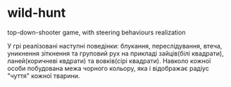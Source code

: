 # wild-hunt
top-down-shooter game, with steering behaviours realization

У грі реалізовані наступні поведінки: блукання, переслідування, втеча, уникнення зіткнення та груповий рух на прикладі зайців(білі квадрати), ланей(коричневі квдрати) та вовків(сірі квадрати). Навколо кожної особи побудована межа чорного кольору, яка і відображає радіус "чуття" кожної тварини.
